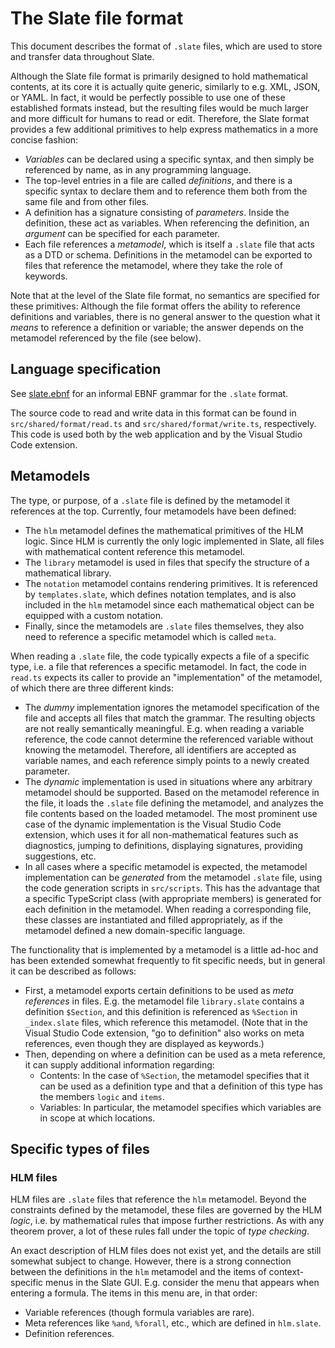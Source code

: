 # The Slate file format

This document describes the format of `.slate` files, which are used to store and transfer data throughout Slate.

Although the Slate file format is primarily designed to hold mathematical contents, at its core it is actually quite generic, similarly to e.g. XML, JSON, or YAML. In fact, it would be perfectly possible to use one of these established formats instead, but the resulting files would be much larger and more difficult for humans to read or edit. Therefore, the Slate format provides a few additional primitives to help express mathematics in a more concise fashion:
* *Variables* can be declared using a specific syntax, and then simply be referenced by name, as in any programming language.
* The top-level entries in a file are called *definitions*, and there is a specific syntax to declare them and to reference them both from the same file and from other files.
* A definition has a signature consisting of *parameters*. Inside the definition, these act as variables. When referencing the definition, an *argument* can be specified for each parameter.
* Each file references a *metamodel*, which is itself a `.slate` file that acts as a DTD or schema. Definitions in the metamodel can be exported to files that reference the metamodel, where they take the role of keywords.

Note that at the level of the Slate file format, no semantics are specified for these primitives: Although the file format offers the ability to reference definitions and variables, there is no general answer to the question what it _means_ to reference a definition or variable; the answer depends on the metamodel referenced by the file (see below).

## Language specification

See [slate.ebnf](slate.ebnf) for an informal EBNF grammar for the `.slate` format.

The source code to read and write data in this format can be found in `src/shared/format/read.ts` and `src/shared/format/write.ts`, respectively. This code is used both by the web application and by the Visual Studio Code extension.

## Metamodels

The type, or purpose, of a `.slate` file is defined by the metamodel it references at the top. Currently, four metamodels have been defined:
* The `hlm` metamodel defines the mathematical primitives of the HLM logic. Since HLM is currently the only logic implemented in Slate, all files with mathematical content reference this metamodel.
* The `library` metamodel is used in files that specify the structure of a mathematical library.
* The `notation` metamodel contains rendering primitives. It is referenced by `templates.slate`, which defines notation templates, and is also included in the `hlm` metamodel since each mathematical object can be equipped with a custom notation.
* Finally, since the metamodels are `.slate` files themselves, they also need to reference a specific metamodel which is called `meta`.

When reading a `.slate` file, the code typically expects a file of a specific type, i.e. a file that references a specific metamodel. In fact, the code in `read.ts` expects its caller to provide an "implementation" of the metamodel, of which there are three different kinds:
* The *dummy* implementation ignores the metamodel specification of the file and accepts all files that match the grammar. The resulting objects are not really semantically meaningful. E.g. when reading a variable reference, the code cannot determine the referenced variable without knowing the metamodel. Therefore, all identifiers are accepted as variable names, and each reference simply points to a newly created parameter.
* The *dynamic* implementation is used in situations where any arbitrary metamodel should be supported. Based on the metamodel reference in the file, it loads the `.slate` file defining the metamodel, and analyzes the file contents based on the loaded metamodel. The most prominent use case of the dynamic implementation is the Visual Studio Code extension, which uses it for all non-mathematical features such as diagnostics, jumping to definitions, displaying signatures, providing suggestions, etc.
* In all cases where a specific metamodel is expected, the metamodel implementation can be *generated* from the metamodel `.slate` file, using the code generation scripts in `src/scripts`. This has the advantage that a specific TypeScript class (with appropriate members) is generated for each definition in the metamodel. When reading a corresponding file, these classes are instantiated and filled appropriately, as if the metamodel defined a new domain-specific language.

The functionality that is implemented by a metamodel is a little ad-hoc and has been extended somewhat frequently to fit specific needs, but in general it can be described as follows:
* First, a metamodel exports certain definitions to be used as *meta references* in files. E.g. the metamodel file `library.slate` contains a definition `$Section`, and this definition is referenced as `%Section` in `_index.slate` files, which reference this metamodel. (Note that in the Visual Studio Code extension, "go to definition" also works on meta references, even though they are displayed as keywords.)
* Then, depending on where a definition can be used as a meta reference, it can supply additional information regarding:
  * Contents: In the case of `%Section`, the metamodel specifies that it can be used as a definition type and that a definition of this type has the members `logic` and `items`.
  * Variables: In particular, the metamodel specifies which variables are in scope at which locations.

## Specific types of files

### HLM files

HLM files are `.slate` files that reference the `hlm` metamodel. Beyond the constraints defined by the metamodel, these files are governed by the HLM *logic*, i.e. by mathematical rules that impose further restrictions. As with any theorem prover, a lot of these rules fall under the topic of *type checking*.

An exact description of HLM files does not exist yet, and the details are still somewhat subject to change. However, there is a strong connection between the definitions in the `hlm` metamodel and the items of context-specific menus in the Slate GUI. E.g. consider the menu that appears when entering a formula. The items in this menu are, in that order:
* Variable references (though formula variables are rare).
* Meta references like `%and`, `%forall`, etc., which are defined in `hlm.slate`.
* Definition references.
